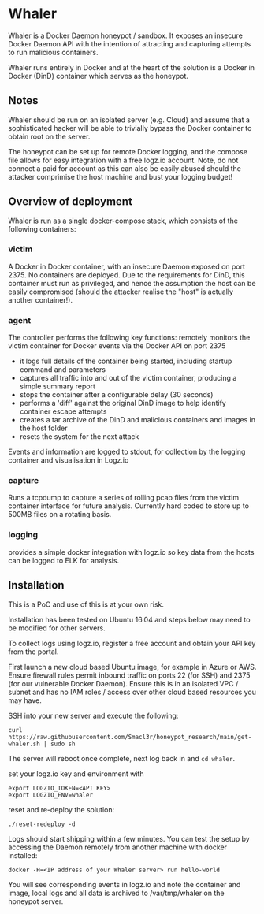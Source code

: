 # Whaler

Whaler is a Docker Daemon honeypot / sandbox. It exposes an insecure Docker Daemon API with the intention of attracting and capturing attempts to run malicious containers.
 
Whaler runs entirely in Docker and at the heart of the solution is a Docker in Docker (DinD) container which serves as the honeypot.

## Notes

Whaler should be run on an isolated server (e.g. Cloud) and assume that a sophisticated hacker will be able to trivially bypass the Docker container to obtain root on the server.

The honeypot can be set up for remote Docker logging, and the compose file allows for easy integration with a free logz.io account. Note, do not connect a paid for account as this can also be easily abused should the attacker comprimise the host machine and bust your logging budget!

## Overview of deployment

Whaler is run as a single docker-compose stack, which consists of the following containers:

### victim
A Docker in Docker container, with an insecure Daemon exposed on port 2375. No containers are deployed. Due to the requirements for DinD, this container must run as privileged, and hence the assumption the host can be easily compromised (should the attacker realise the "host" is actually another container!). 

### agent 
The controller performs the following key functions:
remotely monitors the victim container for Docker events via the Docker API on port 2375
 - it logs full details of the container being started, including startup command and parameters
 - captures all traffic into and out of the victim container, producing a simple summary report
 - stops the container after a configurable delay (30 seconds)
 - performs a 'diff' against the original DinD image to help identify container escape attempts 
 - creates a tar archive of the DinD and malicious containers and images in the host folder
 - resets the system for the next attack

 Events and information are logged to stdout, for collection by the logging container and visualisation in Logz.io 

### capture
Runs a tcpdump to capture a series of rolling pcap files from the victim container interface for future analysis. Currently hard coded to store up to 500MB files on a rotating basis.

### logging
provides a simple docker integration with logz.io so key data from the hosts can be logged to ELK for analysis.

## Installation
This is a PoC and use of this is at your own risk.

Installation has been tested on Ubuntu 16.04 and steps below may need to be modified for other servers.

To collect logs using logz.io, register a free account and obtain your API key from the portal.

First launch a new cloud based Ubuntu image, for example in Azure or AWS. Ensure firewall rules permit inbound traffic on ports 22 (for SSH) and 2375 (for our vulnerable Docker Daemon). Ensure this is in an isolated VPC / subnet and has no IAM roles / access over other cloud based resources you may have.

SSH into your new server and execute the following:

```
curl https://raw.githubusercontent.com/Smacl3r/honeypot_research/main/get-whaler.sh | sudo sh

```

The server will reboot once complete, next log back in and `cd whaler`.

set your logz.io key and environment with

```
export LOGZIO_TOKEN=<API KEY>
export LOGZIO_ENV=whaler
```

reset and re-deploy the solution:

```
./reset-redeploy -d
```

Logs should start shipping within a few minutes. You can test the setup by accessing the Daemon remotely from another machine with docker installed:

```
docker -H=<IP address of your Whaler server> run hello-world
```

You will see corresponding events in logz.io and note the container and image, local logs and all data is archived to /var/tmp/whaler on the honeypot server.

